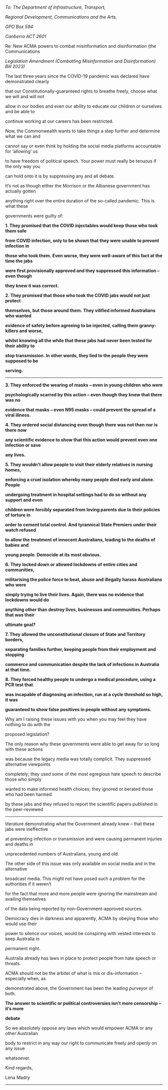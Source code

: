 _To: The Department of Infrastructure, Transport,_


_Regional Development, Communications and the Arts,_


_GPO Box 594_


_Canberra ACT 2601_


Re: New ACMA powers to combat misinformation and disinformation (the Communications


_Legislation Amendment (Combatting Misinformation and Disinformation) Bill 2023)_


The last three years since the COVID-19 pandemic was declared have demonstrated clearly


that our Constitutionally-guaranteed rights to breathe freely, choose what we will and will not


allow in our bodies and even our ability to educate our children or ourselves and be able to


continue working at our careers has been restricted.


Now, the Commonwealth wants to take things a step further and determine what we can and

cannot say or even think by holding the social media platforms accountable for ‘allowing’ us


to have freedom of political speech. Your power must really be tenuous if the only way you


can hold onto it is by suppressing any and all debate.


It’s not as though either the Morrison or the Albanese government has actually gotten


anything right over the entire duration of the so-called pandemic. This is what these


governments were guilty of:


**1.   They promised that the COVID injectables would keep those who took them safe**

**from COVID infection, only to be shown that they were unable to prevent infection in**

**those who took them. Even worse, they were well-aware of this fact at the time the jabs**

**were first provisionally approved and they suppressed this information – even though**


**they knew it was correct.**


**2.   They promised that those who took the COVID jabs would not just protect**

**themselves, but those around them. They vilified informed Australians who wanted**

**evidence of safety before agreeing to be injected, calling them granny-killers and worse,**

**whilst knowing all the while that these jabs had never been tested for their ability to**

**stop transmission. In other words, they lied to the people they were supposed to be**


**serving.**


-----

**3.   They enforced the wearing of masks – even in young children who were**

**psychologically scarred by this action – even though they knew that there was no**


**evidence that masks – even N95 masks – could prevent the spread of a viral illness.**


**4.   They ordered social distancing even though there was not then nor is there now**

**any scientific evidence to show that this action would prevent even one infection or save**


**any lives.**


**5.   They wouldn’t allow people to visit their elderly relatives in nursing homes,**

**enforcing a cruel isolation whereby many people died early and alone. People**

**undergoing treatment in hospital settings had to do so without any support and even**

**children were forcibly separated from loving parents due to their policies of torture in**

**order to cement total control. And tyrannical State Premiers under their watch refused**

**to allow the treatment of innocent Australians, leading to the deaths of babies and**


**young people. Democide at its most obvious.**


**6.   They locked down or allowed lockdowns of entire cities and communities,**

**militarising the police force to beat, abuse and illegally harass Australians who were**

**simply trying to live their lives. Again, there was no evidence that lockdowns would do**

**anything other than destroy lives, businesses and communities. Perhaps that was their**


**ultimate goal?**


**7.   They allowed the unconstitutional closure of State and Territory borders,**

**separating families further, keeping people from their employment and stopping**


**commerce and communication despite the lack of infections in Australia at that time.**


**8.   They forced healthy people to undergo a medical procedure, using a PCR test that**

**was incapable of diagnosing an infection, run at a cycle threshold so high, it was**


**guaranteed to show false positives in people without any symptoms.**


Why am I raising these issues with you when you may feel they have nothing to do with the


proposed legislation?


The only reason why these governments were able to get away for so long with these actions

was because the legacy media was totally complicit. They suppressed alternative viewpoints

completely; they used some of the most egregious hate speech to describe those who simply


wanted to make informed health choices; they ignored or berated those who had been harmed


by these jabs and they refused to report the scientific papers published in the peer-reviewed


-----

literature demonstrating what the Government already knew – that these jabs were ineffective


at preventing infection or transmission and were causing permanent injuries and deaths in


unprecedented numbers of Australians, young and old.


The other side of this issue was only available on social media and in the alternative


broadcast media. This might not have posed such a problem for the authorities if it weren’t


for the fact that more and more people were ignoring the mainstream and availing themselves


of the data being reported by non-Government-approved sources.


Democracy dies in darkness and apparently, ACMA by obeying those who would use their


power to silence our voices, would be conspiring with vested interests to keep Australia in


permanent night.


Australia already has laws in place to protect people from hate speech or threats.


ACMA should not be the arbiter of what is mis or dis-information – especially when, as


demonstrated above, the Government has been the leading purveyor of both.


**The answer to scientific or political controversies isn’t more censorship – it’s more**


**debate**


So we absolutely oppose any laws which would empower ACMA or any other Australian


body to restrict in any way our right to communicate freely and openly on any issue


whatsoever.


Kind regards,

Lena Madry


-----

